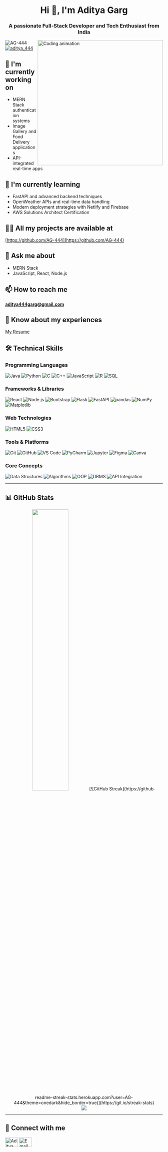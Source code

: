 <h1 align="center">Hi 👋, I'm Aditya Garg</h1>
<h3 align="center">A passionate Full-Stack Developer and Tech Enthusiast from India</h3>

<img align="right" width="400" src="https://cdn.dribbble.com/users/730703/screenshots/6581243/avento.gif" alt="Coding animation">

<p align="left">
  <img src="https://komarev.com/ghpvc/?username=AG-444&label=Profile%20views&color=0e75b6&style=flat" alt="AG-444" />
  <a href="https://twitter.com/aditya_444" target="blank">
    <img src="https://img.shields.io/twitter/follow/aditya_444?logo=twitter&style=for-the-badge" alt="aditya_444" />
  </a>
</p>

## 🔭 I'm currently working on
- MERN Stack authentication systems
- Image Gallery and Food Delivery applications
- API-integrated real-time apps

## 🌱 I'm currently learning
- FastAPI and advanced backend techniques
- OpenWeather APIs and real-time data handling
- Modern deployment strategies with Netlify and Firebase
- AWS Solutions Architect Certification
  
## 👨‍💻 All my projects are available at
[https://github.com/AG-444](https://github.com/AG-444)

## 💬 Ask me about
- MERN Stack
- JavaScript, React, Node.js

## 📫 How to reach me
**aditya444garg@gmail.com**

## 📄 Know about my experiences
[My Resume](https://drive.google.com/file/d/1FTywmjrX4md6UplQJOwQO5T_UzjHjzfs/view?usp=sharing)


## 🛠 Technical Skills

### Programming Languages  
![Java](https://img.shields.io/badge/java-%23ED8B00.svg?style=for-the-badge&logo=openjdk&logoColor=white)
![Python](https://img.shields.io/badge/python-3670A0?style=for-the-badge&logo=python&logoColor=ffdd54)
![C](https://img.shields.io/badge/c-%2300599C.svg?style=for-the-badge&logo=c&logoColor=white)
![C++](https://img.shields.io/badge/c++-%2300599C.svg?style=for-the-badge&logo=c%2B%2B&logoColor=white)
![JavaScript](https://img.shields.io/badge/javascript-%23323330.svg?style=for-the-badge&logo=javascript&logoColor=%23F7DF1E)
![R](https://img.shields.io/badge/r-%23276DC3.svg?style=for-the-badge&logo=r&logoColor=white)
![SQL](https://img.shields.io/badge/sql-%2300f.svg?style=for-the-badge&logo=mysql&logoColor=white)

### Frameworks & Libraries  
![React](https://img.shields.io/badge/react-%2320232a.svg?style=for-the-badge&logo=react&logoColor=%2361DAFB)
![Node.js](https://img.shields.io/badge/node.js-6DA55F?style=for-the-badge&logo=node.js&logoColor=white)
![Bootstrap](https://img.shields.io/badge/bootstrap-%23563D7C.svg?style=for-the-badge&logo=bootstrap&logoColor=white)
![Flask](https://img.shields.io/badge/flask-%23000.svg?style=for-the-badge&logo=flask&logoColor=white)
![FastAPI](https://img.shields.io/badge/fastapi-%2300C7B7.svg?style=for-the-badge&logo=fastapi&logoColor=white)
![pandas](https://img.shields.io/badge/pandas-%23150458.svg?style=for-the-badge&logo=pandas&logoColor=white)
![NumPy](https://img.shields.io/badge/numpy-%23013243.svg?style=for-the-badge&logo=numpy&logoColor=white)
![Matplotlib](https://img.shields.io/badge/matplotlib-%230077B6.svg?style=for-the-badge&logo=matplotlib&logoColor=white)

### Web Technologies  
![HTML5](https://img.shields.io/badge/html5-%23E34F26.svg?style=for-the-badge&logo=html5&logoColor=white)
![CSS3](https://img.shields.io/badge/css3-%231572B6.svg?style=for-the-badge&logo=css3&logoColor=white)

### Tools & Platforms  
![Git](https://img.shields.io/badge/git-%23F05033.svg?style=for-the-badge&logo=git&logoColor=white)
![GitHub](https://img.shields.io/badge/github-%23121011.svg?style=for-the-badge&logo=github&logoColor=white)
![VS Code](https://img.shields.io/badge/VS%20Code-0078d7.svg?style=for-the-badge&logo=visual-studio-code&logoColor=white)
![PyCharm](https://img.shields.io/badge/PyCharm-000000?style=for-the-badge&logo=pycharm&logoColor=white)
![Jupyter](https://img.shields.io/badge/Jupyter-F37626.svg?style=for-the-badge&logo=Jupyter&logoColor=white)
![Figma](https://img.shields.io/badge/figma-%23F24E1E.svg?style=for-the-badge&logo=figma&logoColor=white)
![Canva](https://img.shields.io/badge/Canva-%2300C4CC.svg?style=for-the-badge&logo=Canva&logoColor=white)

### Core Concepts  
![Data Structures](https://img.shields.io/badge/Data%20Structures-FF6C37?style=for-the-badge)
![Algorithms](https://img.shields.io/badge/Algorithms-00C7B7?style=for-the-badge)
![OOP](https://img.shields.io/badge/OOP-7952B3?style=for-the-badge)
![DBMS](https://img.shields.io/badge/DBMS-00599C?style=for-the-badge)
![API Integration](https://img.shields.io/badge/API%20Integration-F7931E?style=for-the-badge)

---

## 📊 GitHub Stats

<div align="center">
  <img width="48%" src="https://github-readme-stats.vercel.app/api?username=AG-444&show_icons=true&theme=radical" />
 [![GitHub Streak](https://github-readme-streak-stats.herokuapp.com?user=AG-444&theme=onedark&hide_border=true)](https://git.io/streak-stats)
</div>

<div align="center">
  <img src="https://github-readme-stats.vercel.app/api/top-langs/?username=AG-444&layout=compact&theme=radical" />
</div>

---

## 🤝 Connect with me

<p align="left">
<a href="https://linkedin.com/in/aditya-444-garg" target="blank"><img align="center" src="https://raw.githubusercontent.com/rahuldkjain/github-profile-readme-generator/master/src/images/icons/Social/linked-in-alt.svg" alt="Aditya Garg" height="30" width="40" /></a>
<a href="mailto:aditya444garg@gmail.com" target="blank"><img align="center" src="https://img.icons8.com/ios-filled/50/000000/new-post.png" alt="Email" height="30" width="40"/></a>
</p>
